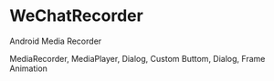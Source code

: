 # WeChatRecorder
Android Media Recorder

MediaRecorder, MediaPlayer, Dialog, Custom Buttom, Dialog, Frame Animation
